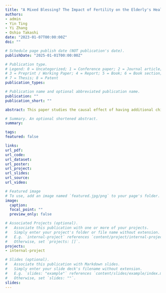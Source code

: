 ```yaml
---
title: "A Mixed Blessing? The Impact of Fertility on the Elderly's Healthcare Utilization"
authors:
- admin
- Yin Ting
- Yi Zhang
- Oshio Takashi
date: "2023-01-07T00:00:00Z"
doi: ""

# Schedule page publish date (NOT publication's date).
publishDate: "2025-01-01T00:00:00Z"

# Publication type.
# Legend: 0 = Uncategorized; 1 = Conference paper; 2 = Journal article;
# 3 = Preprint / Working Paper; 4 = Report; 5 = Book; 6 = Book section;
# 7 = Thesis; 8 = Patent
publication_types:

# Publication name and optional abbreviated publication name.
publication: ""
publication_short: ""

abstract: This paper studies the causal effect of having additional children on the elderly’s healthcare utilization using data from rural China. Overall, having more children increases the probability and out-of-pocket expenditures of using formal and informal healthcare, and the probability of forgoing necessary inpatient care. These results can be explained by deteriorating health that drives up the demand for healthcare, and increasing financial and social supports from children which facilitate healthcare use. The increased health costs from having more children are borne disproportionately by women and lower educated parents who have limited economic resources and less generous health insurance. On the other hand, though fertility imposes a heavier financial burden of medical care on the household, parents are more satisfied with the parent-child relationship, and more confident in their life-expectancy conditional on health status. 

# Summary. An optional shortened abstract.
summary:

tags:
featured: false

links:
url_pdf:
url_code: 
url_dataset: 
url_poster: 
url_project: 
url_slides: 
url_source: 
url_video: 

# Featured image
# To use, add an image named `featured.jpg/png` to your page's folder. 
image:
  caption:
  focal_point: ""
  preview_only: false

# Associated Projects (optional).
#   Associate this publication with one or more of your projects.
#   Simply enter your project's folder or file name without extension.
#   E.g. `internal-project` references `content/project/internal-project/index.md`.
#   Otherwise, set `projects: []`.
projects:
- internal-project

# Slides (optional).
#   Associate this publication with Markdown slides.
#   Simply enter your slide deck's filename without extension.
#   E.g. `slides: "example"` references `content/slides/example/index.md`.
#   Otherwise, set `slides: ""`.
slides:
---
```

